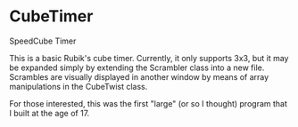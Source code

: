 # CubeTimer
SpeedCube Timer

This is a basic Rubik's cube timer. Currently, it only supports 3x3, but it may be expanded simply by extending the Scrambler
class into a new file. Scrambles are visually displayed in another window by means of array manipulations in the CubeTwist class. 

For those interested, this was the first "large" (or so I thought) program that I built at the age of 17. 
